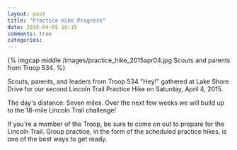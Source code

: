 ```yaml
---
layout: post
title: "Practice Hike Progress"
date: 2015-04-05 16:15
comments: true
categories: 
---
```

{% imgcap middle /images/practice_hike_2015apr04.jpg Scouts and parents from Troop 534. %}

Scouts, parents, and leaders from Troop 534 "Hey!" gathered at Lake Shore Drive for our second Lincoln Trail Practice Hike on Saturday, April 4, 2015.
<!--more-->
The day's distance: Seven miles. Over the next few weeks we will build up to the 18-mile Lincoln Trail challenge!

If you're a member of the Troop, be sure to come on out to prepare for the Lincoln Trail. Group practice, in the form of the scheduled practice hikes, is one of the best ways to get ready. 


